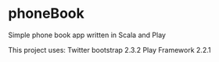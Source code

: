 phoneBook
=========

Simple phone book app written in Scala and Play

This project uses:
Twitter bootstrap 2.3.2
Play Framework 2.2.1